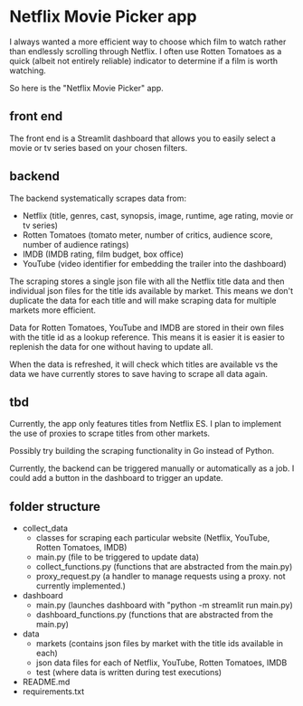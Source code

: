 # Netflix Movie Picker app

I always wanted a more efficient way to choose which film to watch rather than endlessly scrolling through Netflix.
I often use Rotten Tomatoes as a quick (albeit not entirely reliable) indicator to determine if a film is worth watching.

So here is the "Netflix Movie Picker" app.

## front end
The front end is a Streamlit dashboard that allows you to easily select a movie or tv series based on your chosen filters.

## backend
The backend systematically scrapes data from:
 - Netflix (title, genres, cast, synopsis, image, runtime, age rating, movie or tv series)
 - Rotten Tomatoes (tomato meter, number of critics, audience score, number of audience ratings)
 - IMDB (IMDB rating, film budget, box office)
 - YouTube (video identifier for embedding the trailer into the dashboard)

The scraping stores a single json file with all the Netflix title data and then individual json files for the title ids available by market.
This means we don't duplicate the data for each title and will make scraping data for multiple markets more efficient.

Data for Rotten Tomatoes, YouTube and IMDB are stored in their own files with the title id as a lookup reference.
This means it is easier it is easier to replenish the data for one without having to update all.

When the data is refreshed, it will check which titles are available vs the data we have currently stores to save having to scrape all data again.

## tbd
Currently, the app only features titles from Netflix ES. I plan to implement the use of proxies to scrape titles from other markets.

Possibly try building the scraping functionality in Go instead of Python.

Currently, the backend can be triggered manually or automatically as a job. I could add a button in the dashboard to trigger an update.


## folder structure
 - collect_data
   - classes for scraping each particular website (Netflix, YouTube, Rotten Tomatoes, IMDB)
   - main.py (file to be triggered to update data)
   - collect_functions.py (functions that are abstracted from the main.py)
   - proxy_request.py (a handler to manage requests using a proxy. not currently implemented.)
 - dashboard
   - main.py (launches dashboard with "python -m streamlit run main.py)
   - dashboard_functions.py (functions that are abstracted from the main.py)
 - data
   - markets (contains json files by market with the title ids available in each)
   - json data files for each of Netflix, YouTube, Rotten Tomatoes, IMDB
   - test (where data is written during test executions)
 - README.md
 - requirements.txt